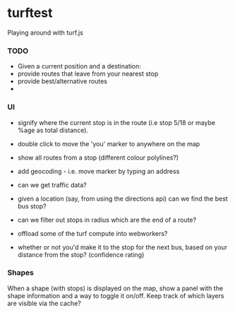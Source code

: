 # turftest
Playing around with turf.js

### TODO
- Given a current position and a destination:
 - provide routes that leave from your nearest stop
 - provide best/alternative routes
 -

### UI
- signify where the current stop is in the route (i.e stop 5/18 or maybe %age as total distance).
- double click to move the 'you' marker to anywhere on the map
- show all routes from a stop (different colour polylines?)
- add geocoding - i.e. move marker by typing an address
- can we get traffic data?
- given a location (say, from using the directions api) can we find the best bus stop?

- can we filter out stops in radius which are the end of a route?
- offload some of the turf compute into webworkers?
- whether or not you'd make it to the stop for the next bus, based on your distance from the stop? (confidence rating)

### Shapes
When a shape (with stops) is displayed on the map, show a panel with the shape information and a way to toggle it on/off.
Keep track of which layers are visible via the cache?
